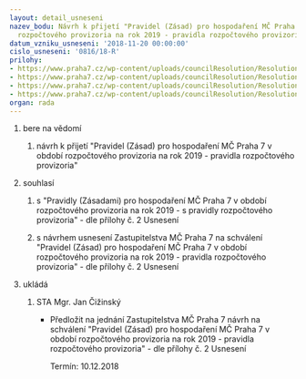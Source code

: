 ```yaml
---
layout: detail_usneseni
nazev_bodu: Návrh k přijetí "Pravidel (Zásad) pro hospodaření MČ Praha 7 v období
  rozpočtového provizoria na rok 2019 - pravidla rozpočtového provizoria"
datum_vzniku_usneseni: '2018-11-20 00:00:00'
cislo_usneseni: '0816/18-R'
prilohy:
- https://www.praha7.cz/wp-content/uploads/councilResolution/Resolutions/30372/export/w1_Duvodova_zprava_II~407353.doc
- https://www.praha7.cz/wp-content/uploads/councilResolution/Resolutions/30372/export/w2_Zasady_2019_II1~407352.doc
- https://www.praha7.cz/wp-content/uploads/councilResolution/Resolutions/30372/export/navrhusnZMC~407351.pdf
- https://www.praha7.cz/wp-content/uploads/councilResolution/Resolutions/30372/export/export~408028.pdf
organ: rada
---
```

<ol class="urzList_view" id="urzList">
<li class="urzClass1" id=""><span name="1">bere na vědomí</span> 
<ol class="urzOlClass">
<li class="urzClass2" style="TEXT-ALIGN: left" id=""><span><p>návrh k přijetí "Pravidel (Zásad) pro hospodaření MČ Praha 7 v období rozpočtového provizoria na rok 2019 - pravidla rozpočtového provizoria"</p></span></li></ol></li>

<li class="urzClass1" id=""><span name="26">souhlasí</span> 
<ol class="urzOlClass">
<li class="urzClass2" style="TEXT-ALIGN: left" id=""><span><p>s "Pravidly (Zásadami) pro hospodaření MČ Praha 7 v období rozpočtového provizoria na rok 2019 - s pravidly rozpočtového provizoria" - dle přílohy č. 2 Usnesení</p></span></li>
<li class="urzClass2" style="TEXT-ALIGN: left" id=""><span><p>s návrhem usnesení Zastupitelstva MČ Praha 7 na schválení "Pravidel (Zásad) pro hospodaření MČ Praha 7 v období rozpočtového provizoria na rok 2019 - pravidla rozpočtového provizoria" - dle přílohy č. 2 Usnesení</p></span></li></ol></li><li class="urzClass1" id="urzUkoly"><span name="1">ukládá</span><ol class="urzOlClass"><li class="urzClass2"><span><p>STA Mgr. Jan Čižinský</p></span><ul class="urzUlClass"><li class="urzClass3"><span><p>Předložit na jednání Zastupitelstva MČ Praha 7 návrh na schválení "Pravidel (Zásad) pro hospodaření MČ Praha 7 v období rozpočtového provizoria na rok 2019 - pravidla rozpočtového provizoria" - dle přílohy č. 2 Usnesení</p></span><span class="urzUkolTermin">  Termín:&nbsp;10.12.2018</span></li></ul></li></ol></li></ol>